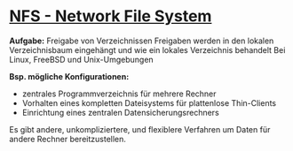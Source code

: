 # <u>NFS - Network File System</u>

**Aufgabe:** Freigabe von Verzeichnissen
Freigaben werden in den lokalen Verzeichnisbaum eingehängt und wie ein lokales Verzeichnis behandelt
Bei Linux, FreeBSD und Unix-Umgebungen

**Bsp. mögliche Konfigurationen:**
- zentrales Programmverzeichnis für mehrere Rechner
- Vorhalten eines kompletten Dateisystems für plattenlose Thin-Clients
- Einrichtung eines zentralen Datensicherungsrechners


Es gibt andere, unkompliziertere, und flexiblere Verfahren um Daten für andere Rechner bereitzustellen.











































